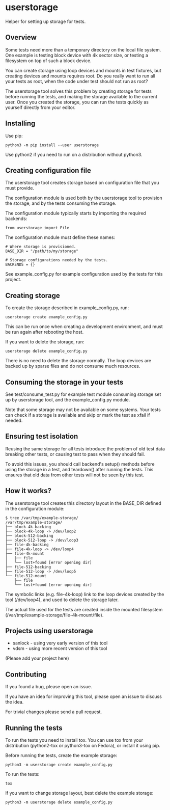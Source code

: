 # userstorage

Helper for setting up storage for tests.


## Overview

Some tests need more than a temporary directory on the local file
system. One example is testing block device with 4k sector size, or
testing a filesystem on top of such a block device.

You can create storage using loop devices and mounts in test fixtures,
but creating devices and mounts requires root. Do you really want to run
all your tests as root, when the code under test should not run as root?

The userstorage tool solves this problem by creating storage for tests
before running the tests, and making the storage available to the
current user. Once you created the storage, you can run the tests
quickly as yourself directly from your editor.


## Installing

Use pip:

    python3 -m pip install --user userstorage

Use python2 if you need to run on a distribution without python3.

## Creating configuration file

The userstorage tool creates storage based on configuration file that
you must provide.

The configuration module is used both by the userstorage tool to
provision the storage, and by the tests consuming the storage.

The configuration module typically starts by importing the required
backends:

    from userstorage import File

The configuration module must define these names:

    # Where storage is provisioned.
    BASE_DIR = "/path/to/my/storage"

    # Storage configurations needed by the tests.
    BACKENDS = {}

See example_config.py for example configuration used by the tests for this
project.


## Creating storage

To create the storage described in example_config.py, run:

    userstorage create example_config.py

This can be run once when creating a development environment, and must
be run again after rebooting the host.

If you want to delete the storage, run:

    userstorage delete example_config.py

There is no need to delete the storage normally. The loop devices are
backed up by sparse files and do not consume much resources.


## Consuming the storage in your tests

See test/consume_test.py for example test module consuming storage
set up by userstorage tool, and the example_config.py module.

Note that some storage may not be available on some systems. Your tests
can check if a storage is available and skip or mark the test as xfail
if needed.


## Ensuring test isolation

Reusing the same storage for all tests introduce the problem of old test
data breaking other tests, or causing test to pass when they should
fail.

To avoid this issues, you should call backend's setup() methods before
using the storage in a test, and teardown() after running the tests.
This ensures that old data from other tests will not be seen by this
test.


## How it works?

The userstorage tool creates this directory layout in the BASE_DIR
defined in the configuration module:

    $ tree /var/tmp/example-storage/
    /var/tmp/example-storage/
    ├── block-4k-backing
    ├── block-4k-loop -> /dev/loop2
    ├── block-512-backing
    ├── block-512-loop -> /dev/loop3
    ├── file-4k-backing
    ├── file-4k-loop -> /dev/loop4
    ├── file-4k-mount
    │   ├── file
    │   └── lost+found [error opening dir]
    ├── file-512-backing
    ├── file-512-loop -> /dev/loop5
    └── file-512-mount
        ├── file
        └── lost+found [error opening dir]

The symbolic links (e.g. file-4k-loop) link to the loop devices created
by the tool (/dev/loop4), and used to delete the storage later.

The actual file used for the tests are created inside the mounted
filesystem (/var/tmp/example-storage/file-4k-mount/file).


## Projects using userstorage

- sanlock - using very early version of this tool
- vdsm - using more recent version of this tool

(Please add your project here)


## Contributing

If you found a bug, please open an issue.

If you have an idea for improving this tool, please open an issue to
discuss the idea.

For trivial changes please send a pull request.


## Running the tests

To run the tests you need to install tox. You can use tox from your
distribution (python2-tox or python3-tox on Fedora), or install it using
pip.

Before running the tests, create the example storage:

    python3 -m userstorage create example_config.py

To run the tests:

    tox

If you want to change storage layout, best delete the example storage:

    python3 -m userstorage delete example_config.py
